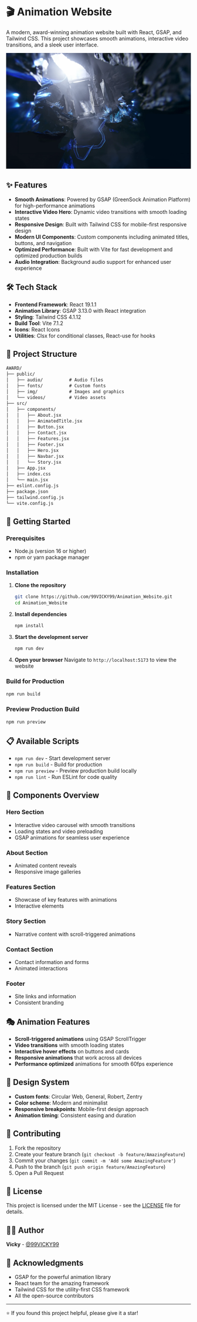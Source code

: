 # 🎬 Animation Website

A modern, award-winning animation website built with React, GSAP, and Tailwind CSS. This project showcases smooth animations, interactive video transitions, and a sleek user interface.

![Website Preview](public/img/entrance.webp)

## ✨ Features

- **Smooth Animations**: Powered by GSAP (GreenSock Animation Platform) for high-performance animations
- **Interactive Video Hero**: Dynamic video transitions with smooth loading states
- **Responsive Design**: Built with Tailwind CSS for mobile-first responsive design
- **Modern UI Components**: Custom components including animated titles, buttons, and navigation
- **Optimized Performance**: Built with Vite for fast development and optimized production builds
- **Audio Integration**: Background audio support for enhanced user experience

## 🛠️ Tech Stack

- **Frontend Framework**: React 19.1.1
- **Animation Library**: GSAP 3.13.0 with React integration
- **Styling**: Tailwind CSS 4.1.12
- **Build Tool**: Vite 7.1.2
- **Icons**: React Icons
- **Utilities**: Clsx for conditional classes, React-use for hooks

## 📁 Project Structure

```
AWARD/
├── public/
│   ├── audio/          # Audio files
│   ├── fonts/          # Custom fonts
│   ├── img/            # Images and graphics
│   └── videos/         # Video assets
├── src/
│   ├── components/
│   │   ├── About.jsx
│   │   ├── AnimatedTitle.jsx
│   │   ├── Button.jsx
│   │   ├── Contact.jsx
│   │   ├── Features.jsx
│   │   ├── Footer.jsx
│   │   ├── Hero.jsx
│   │   ├── Navbar.jsx
│   │   └── Story.jsx
│   ├── App.jsx
│   ├── index.css
│   └── main.jsx
├── eslint.config.js
├── package.json
├── tailwind.config.js
└── vite.config.js
```

## 🚀 Getting Started

### Prerequisites

- Node.js (version 16 or higher)
- npm or yarn package manager

### Installation

1. **Clone the repository**
   ```bash
   git clone https://github.com/99VICKY99/Animation_Website.git
   cd Animation_Website
   ```

2. **Install dependencies**
   ```bash
   npm install
   ```

3. **Start the development server**
   ```bash
   npm run dev
   ```

4. **Open your browser**
   Navigate to `http://localhost:5173` to view the website

### Build for Production

```bash
npm run build
```

### Preview Production Build

```bash
npm run preview
```

## 📋 Available Scripts

- `npm run dev` - Start development server
- `npm run build` - Build for production
- `npm run preview` - Preview production build locally
- `npm run lint` - Run ESLint for code quality

## 🎨 Components Overview

### Hero Section
- Interactive video carousel with smooth transitions
- Loading states and video preloading
- GSAP animations for seamless user experience

### About Section
- Animated content reveals
- Responsive image galleries

### Features Section
- Showcase of key features with animations
- Interactive elements

### Story Section
- Narrative content with scroll-triggered animations

### Contact Section
- Contact information and forms
- Animated interactions

### Footer
- Site links and information
- Consistent branding

## 🎭 Animation Features

- **Scroll-triggered animations** using GSAP ScrollTrigger
- **Video transitions** with smooth loading states
- **Interactive hover effects** on buttons and cards
- **Responsive animations** that work across all devices
- **Performance optimized** animations for smooth 60fps experience

## 🎨 Design System

- **Custom fonts**: Circular Web, General, Robert, Zentry
- **Color scheme**: Modern and minimalist
- **Responsive breakpoints**: Mobile-first design approach
- **Animation timing**: Consistent easing and duration

## 🤝 Contributing

1. Fork the repository
2. Create your feature branch (`git checkout -b feature/AmazingFeature`)
3. Commit your changes (`git commit -m 'Add some AmazingFeature'`)
4. Push to the branch (`git push origin feature/AmazingFeature`)
5. Open a Pull Request

## 📄 License

This project is licensed under the MIT License - see the [LICENSE](LICENSE) file for details.

## 👨‍💻 Author

**Vicky** - [@99VICKY99](https://github.com/99VICKY99)

## 🙏 Acknowledgments

- GSAP for the powerful animation library
- React team for the amazing framework
- Tailwind CSS for the utility-first CSS framework
- All the open-source contributors

---

⭐ If you found this project helpful, please give it a star!
